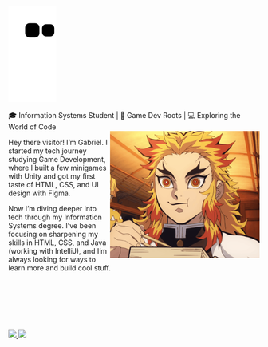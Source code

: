 ![Snake animation](https://github.com/Clds07/Clds07/blob/output/github-contribution-grid-snake.svg)

<div margin="50em">
  🎓 Information Systems Student | 👾 Game Dev Roots | 💻 Exploring the World of Code
</div>

<img hight="400" width="300" alt="GIF" align="right" src="https://github.com/Clds07/Clds07/blob/main/Assets%20Git/215479.gif">

Hey there visitor! I’m Gabriel. I started my tech journey studying Game Development, where I built a few minigames with Unity and got my first taste of HTML, CSS, and UI design with Figma.

Now I’m diving deeper into tech through my Information Systems degree. I’ve been focusing on sharpening my skills in HTML, CSS, and Java (working with IntelliJ), and I’m always looking for ways to learn more and build cool stuff.

</br>
</br>
</br>
</br>
</br>
</br>

<div margin="20em">
<a href="https://github.com/Clds07">
<img loading="lazy" height="150em" src="https://github-readme-stats.vercel.app/api/top-langs/?username=Clds07&layout=compact&langs_count=7&theme=dracula"/>
<img loading="lazy" height="150em" src="https://github-readme-stats.vercel.app/api?username=Clds07&show_icons=true&theme=dracula&include_all_commits=true&count_private=true"/>
</div>
